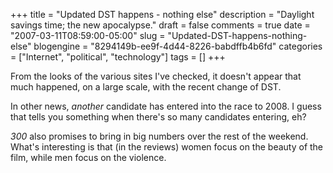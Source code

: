 +++
title = "Updated DST happens - nothing else"
description = "Daylight savings time; the new apocalypse."
draft = false
comments = true
date = "2007-03-11T08:59:00-05:00"
slug = "Updated-DST-happens-nothing-else"
blogengine = "8294149b-ee9f-4d44-8226-babdffb4b6fd"
categories = ["Internet", "political", "technology"]
tags = []
+++

<p>
From the looks of the various sites I&#39;ve checked, it doesn&#39;t appear that much happened, on a large scale, with the recent change of DST.<!--more-->
</p>
<p>
In other news, <em>another</em> candidate has entered into the race to 2008.  I guess that tells you something when there&#39;s so many candidates entering, eh?
</p>
<p>
<em>300</em> also promises to bring in big numbers over the rest of the weekend.  What&#39;s interesting is that (in the reviews) women focus on the beauty of the film, while men focus on the violence.
</p>

